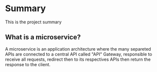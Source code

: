 # Summary
This is the project summary

## What is a microservice?
A microservice is an application architecture where the many separeted APIs are connected to a central API called "API" Gateway, responsible to receive all 
requests, redirect then to its respectives APIs then return the response to the client.
